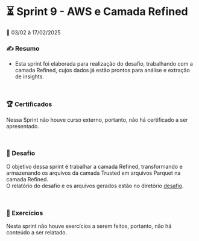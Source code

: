 # :hourglass_flowing_sand: Sprint 9 - AWS e Camada Refined
:calendar: 03/02 à 17/02/2025


### :writing_hand: Resumo

* Esta sprint foi elaborada para realização do desafio, trabalhando com a camada Refined, cujos dados já estão prontos para análise e extração de insights.

<br>

### :trophy: Certificados

Nessa Sprint não houve curso externo, portanto, não há certificado a ser apresentado.

<br>

### :jigsaw: Desafio

 O objetivo dessa sprint é trabalhar a camada Refined, transformando e armazenando os arquivos da camada Trusted em arquivos Parquet na camada Refined.             
 O relatório do desafio e os arquivos gerados estão no diretório [desafio](./desafio/README.md).

<br>

### :brain: Exercícios

Nesta sprint não houve exercícios a serem feitos, portanto, não há conteúdo a ser relatado.

<br><br>

